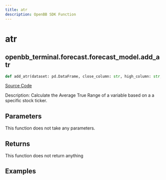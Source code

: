 ```yaml
---
title: atr
description: OpenBB SDK Function
---
```


# atr

## openbb_terminal.forecast.forecast_model.add_atr

```python title='openbb_terminal/forecast/forecast_model.py'
def add_atr(dataset: pd.DataFrame, close_column: str, high_column: str, low_column: str) -> DataFrame
```
[Source Code](https://github.com/OpenBB-finance/OpenBBTerminal/tree/main/openbb_terminal/forecast/forecast_model.py#L337)

Description: Calculate the Average True Range of a variable based on a a specific stock ticker.

## Parameters

This function does not take any parameters.

## Returns

This function does not return anything

## Examples

